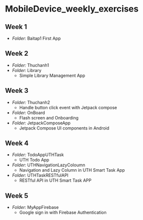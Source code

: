 # MobileDevice_weekly_exercises
## Week 1 
- *Folder:* Baitap1
First App
## Week 2
- *Folder:* Thuchanh1
- *Folder:* Library
    - Simple Library Management App
## Week 3
- *Folder:* Thuchanh2
    - Handle button click event with Jetpack compose
- *Folder:* OnBoard
    - Flash screen and Onboarding
- *Folder:* JetpackComposeApp
    - Jetpack Compose UI components in Android
## Week 4
- *Folder:* TodoAppUTHTask
    - UTH Todo App
- *Folder:* UTHNavigationLazyColoumn
    - Navigation and Lazy Column in UTH Smart Task App
- *Folder:* UTHTaskRESTfulAPI
    - RESTful API in UTH Smart Task APP
## Week 5
- *Folder:* MyAppFirebase
    - Google sign in with Firebase Authentication